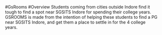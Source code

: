 #GsRooms
#Overview 
Students coming from cities outside Indore find it tough to find a spot near SGSITS Indore for spending their college years. GSROOMS is made from the intention of helping these students to find a PG near SGSITS Indore, and get them a place to settle in for the 4 college years.
